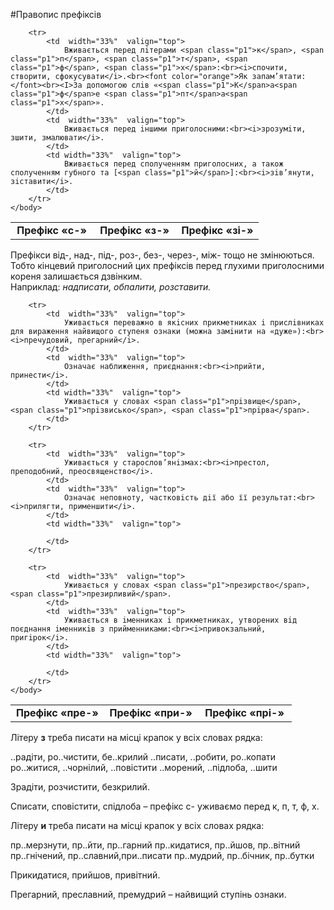 #Правопис префіксів



<table style="width: 95%;" align="center">
    <body>
        <tr>  
            <td  width="33%" align="center" valign="top">
                <b>Префiкс «<span class="p1">с-</span>»</b>
            </td>  
            <td width="33%" align="center" valign="top">
                <b>Префiкс «<span class="p1">з-</span>»</b>
            </td> 
            <td width="33%" align="center" valign="top">
                <b>Префiкс «<span class="p1">зi-</span>»</b>
            </td>                     
        </tr>

        <tr>
            <td  width="33%"  valign="top">
                Вживається перед лiтерами <span class="p1">к</span>, <span class="p1">п</span>, <span class="p1">т</span>, <span class="p1">ф</span>, <span class="p1">х</span>:<br><i>спочити, створити, сфокусувати</i>.<br><font color="orange">Як запам’ятати:</font><br><I>За допомогою слiв «<span class="p1">К</span>а<span class="p1">ф</span>е <span class="p1">пт</span>а<span class="p1">х</span>».
            </td>  
            <td  width="33%"  valign="top">
                Вживається перед iншими приголосними:<br><i>зрозумiти, зшити, змалювати</i>.
            </td>  
            <td width="33%"  valign="top">
                Вживається перед сполученням приголосних, а також сполученням губного та [<span class="p1">й</span>]:<br><i>зiв’янути, зiставити</i>.
            </td>                     
        </tr>
    </body>
</table>

Префiкси <span class="p1">вiд-</span>, <span class="p1">над-</span>, <span class="p1">пiд-</span>, <span class="p1">роз-</span>, <span class="p1">без-</span>, <span class="p1">через-</span>, <span class="p1">мiж-</span> тощо не змiнюються. Тобто кiнцевий приголосний цих префiксiв перед глухими приголосними кореня залишається дзвiнким.<br>Наприклад: <i>надписати, обпалити, розставити.</i>



<table style="width: 95%;" align="center">
    <body>
        <tr>  
            <td  width="33%" align="center" valign="top">
                <b>Префiкс «<span class="p1">пре-</span>»</b>
            </td>  
            <td width="33%" align="center" valign="top">
                <b>Префiкс «<span class="p1">при-</span>»</b>
            </td> 
            <td width="33%" align="center" valign="top">
                <b>Префiкс «<span class="p1">прі-</span>»</b>
            </td>                     
        </tr>

        <tr>
            <td  width="33%"  valign="top">
                Уживається переважно в якiсних прикметниках i прислiвниках для вираження найвищого ступеня ознаки (можна замiнити на «дуже»):<br><i>пречудовий, прегарний</i>.
            </td>  
            <td  width="33%"  valign="top">
                Означає наближення, приєднання:<br><i>прийти, принести</i>.
            </td>  
            <td width="33%"  valign="top">
                Уживається у словах <span class="p1">прiзвище</span>, <span class="p1">прiзвисько</span>, <span class="p1">прiрва</span>.
            </td>                     
        </tr>

        <tr>
            <td  width="33%"  valign="top">
                Уживається у старослов’янiзмах:<br><i>престол, преподобний, преосвященство</i>.
            </td>  
            <td  width="33%"  valign="top">
                Означає неповноту, частковiсть дiї або її результат:<br><i>прилягти, применшити</i>.
            </td>  
            <td width="33%"  valign="top">
                
            </td>                     
        </tr>

        <tr>
            <td  width="33%"  valign="top">
                Уживається у словах <span class="p1">презирство</span>, <span class="p1">презирливий</span>.
            </td>  
            <td  width="33%"  valign="top">
                Уживається в iменниках i прикметниках, утворених вiд поєднання iменникiв з прийменниками:<br><i>привокзальний, пригiрок</i>.
            </td>  
            <td width="33%"  valign="top">
                
            </td>                     
        </tr>
    </body>
</table>


<quiz> 
    <question>
       <p>Літеру <b>з</b> треба писати на місці крапок у всіх словах рядка:</p>
           <answer>..радіти, ро..чистити, бе..крилий </answer>
           <answer>..писати, ..робити, ро..копати</answer>
           <answer correct>ро..житися, ..чорнілий, ..повістити</answer>
           <answer> ..морений, ..підлоба, ..шити</answer>
      <explanation>
<p>Зрадіти, розчистити, безкрилий. </p>
<p>Списати, сповістити, спідлоба – префікс <span class="p1">с-</span> уживаємо перед <span class="p1">к</span>, <span class="p1">п</span>, <span class="p1">т</span>, <span class="p1">ф</span>, <span class="p1">х</span>.</p> 
</explanation>
    </question>
</quiz> 


<quiz> 
    <question>
       <p>Літеру <b>и</b> треба писати на місці крапок у всіх словах рядка:</p>
           <answer>пр..мерзнути, пр..йти, пр..гарний </answer>
           <answer correct>пр..кидатися, пр..йшов, пр..вітний </answer>
           <answer>пр..гнічений, пр..славний,при..писати</answer>
           <answer> пр..мудрий, пр..бічник, пр..бутки</answer>
      <explanation>
<p>Прикидатися, прийшов, привітний. </p>
      <p>Прегарний, преславний, премудрий – найвищий ступінь ознаки.</p>
</explanation>
    </question>
</quiz> 
